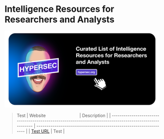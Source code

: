 # Intelligence Resources for Researchers and Analysts

<img src="https://github.com/hypersec/intel-resources/blob/main/GitHubHeader.png">

>Test
| Website&nbsp; &nbsp; &nbsp; &nbsp; &nbsp; &nbsp; &nbsp; &nbsp; &nbsp; &nbsp; &nbsp; &nbsp; &nbsp; &nbsp; | Description                                                        |
| -------------------------------------------------------------------------------------------------------- | ------------------------------------------------------------------ |
| [Test URL](https://uidesigndaily.com/)                                                                   | Test                                |
